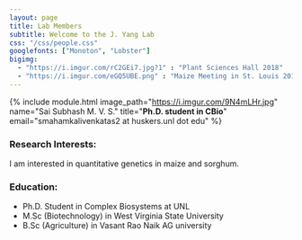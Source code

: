 ```yaml
---
layout: page
title: Lab Members
subtitle: Welcome to the J. Yang Lab
css: "/css/people.css"
googlefonts: ["Monoton", "Lobster"]
bigimg:
  - "https://i.imgur.com/rC2GEi7.jpg?1" : "Plant Sciences Hall 2018"
  - "https://i.imgur.com/eGQ5UBE.png" : "Maize Meeting in St. Louis 2019"
---
```



{% include module.html 
image_path="https://i.imgur.com/9N4mLHr.jpg" 
name="Sai Subhash M. V. S." 
title="__Ph.D. student in CBio__" 
email="smahamkalivenkatas2 at huskers.unl dot edu"
%}


### Research Interests:

I am interested in quantitative genetics in maize and sorghum.

### Education:

- Ph.D. Student in Complex Biosystems at UNL
- M.Sc (Biotechnology) in West Virginia State University
- B.Sc (Agriculture) in Vasant Rao Naik AG university



